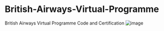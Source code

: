 # British-Airways-Virtual-Programme
British Airways Virtual Programme Code and Certification
![image](https://github.com/Dionlucil/British-Airways-Virtual-Programme/assets/111995169/d51c382f-7335-48dd-9c67-5cd915ed38be)
